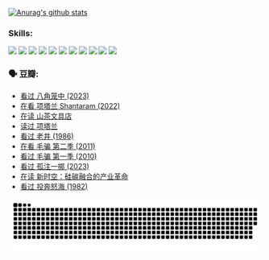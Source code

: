
[![Anurag's github stats](https://github-readme-stats.vercel.app/api?username=w940853815)](https://github.com/anuraghazra/github-readme-stats)

### Skills:

<code><img height="32" src="https://cdn.jsdelivr.net/npm/simple-icons@v5/icons/python.svg"></code>
<code><img height="32" src="https://cdn.jsdelivr.net/npm/simple-icons@v5/icons/javascript.svg"></code>
<code><img height="32" src="https://cdn.jsdelivr.net/npm/simple-icons@v5/icons/django.svg"></code>
<code><img height="32" src="https://cdn.jsdelivr.net/npm/simple-icons@v5/icons/flask.svg"></code>
<code><img height="32" src="https://cdn.jsdelivr.net/npm/simple-icons@v5/icons/vuetify.svg"></code>
<code><img height="32" src="https://cdn.jsdelivr.net/npm/simple-icons@v5/icons/git.svg"></code>
<code><img height="32" src="https://cdn.jsdelivr.net/npm/simple-icons@v5/icons/docker.svg"></code>
<code><img height="32" src="https://cdn.jsdelivr.net/npm/simple-icons@v5/icons/postgresql.svg"></code>
<code><img height="32" src="https://cdn.jsdelivr.net/npm/simple-icons@v5/icons/elasticsearch.svg"></code>
<code><img height="32" src="https://cdn.jsdelivr.net/npm/simple-icons@v5/icons/macos.svg"></code>
<code><img height="32" src="https://cdn.jsdelivr.net/npm/simple-icons@v5/icons/linux.svg"></code>

### 🗣 豆瓣:

<!-- DOUBAN-ACTIVITIES:START -->
- [看过 八角笼中‎ (2023)](https://www.douban.com/people/136069238/status/4367541707/?_i=94307525)
- [在看 项塔兰 Shantaram‎ (2022)](https://www.douban.com/people/136069238/status/4365497032/?_i=94307525)
- [在读 山茶文具店](https://www.douban.com/people/136069238/status/4364620725/?_i=94307525)
- [读过 项塔兰](https://www.douban.com/people/136069238/status/4364620288/?_i=94307525)
- [看过 老井‎ (1986)](https://www.douban.com/people/136069238/status/4362366672/?_i=94307525)
- [在看 毛骗 第二季‎ (2011)](https://www.douban.com/people/136069238/status/4355752869/?_i=94307525)
- [看过 毛骗 第一季‎ (2010)](https://www.douban.com/people/136069238/status/4355752667/?_i=94307525)
- [看过 孤注一掷‎ (2023)](https://www.douban.com/people/136069238/status/4354774568/?_i=94307525)
- [在读 新时空：硅碳融合的产业革命](https://www.douban.com/people/136069238/status/4348545149/?_i=94307525)
- [看过 投奔怒海‎ (1982)](https://www.douban.com/people/136069238/status/4336696255/?_i=94307525)
<!-- DOUBAN-ACTIVITIES:END -->


![Snake animation](https://raw.githubusercontent.com/w940853815/w940853815/output/github-contribution-grid-snake.svg)

<!--
**w940853815/w940853815** is a ✨ _special_ ✨ repository because its `README.md` (this file) appears on your GitHub profile.

Here are some ideas to get you started:

- 🔭 I’m currently working on ...
- 🌱 I’m currently learning ...
- 👯 I’m looking to collaborate on ...
- 🤔 I’m looking for help with ...
- 💬 Ask me about ...
- 📫 How to reach me: ...
- 😄 Pronouns: ...
- ⚡ Fun fact: ...
-->
